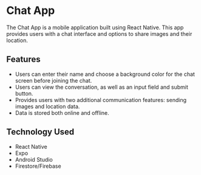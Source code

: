 # Chat App

The Chat App is a mobile application built using React Native. This app provides users with a chat interface and options to share images and their location.

## Features

- Users can enter their name and choose a background color for the chat screen before joining the chat.
- Users can view the conversation, as well as an input field and submit button.
- Provides users with two additional communication features: sending images and location data.
- Data is stored both online and offline.

## Technology Used

- React Native
- Expo
- Android Studio
- Firestore/Firebase
